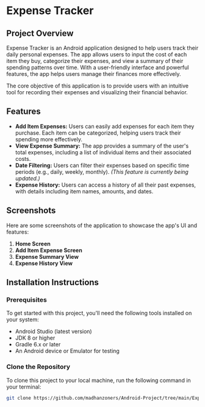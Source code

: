 # Expense Tracker

## Project Overview

Expense Tracker is an Android application designed to help users track their daily personal expenses. The app allows users to input the cost of each item they buy, categorize their expenses, and view a summary of their spending patterns over time. With a user-friendly interface and powerful features, the app helps users manage their finances more effectively.

The core objective of this application is to provide users with an intuitive tool for recording their expenses and visualizing their financial behavior.

## Features

- **Add Item Expenses:** Users can easily add expenses for each item they purchase. Each item can be categorized, helping users track their spending more effectively.
- **View Expense Summary:** The app provides a summary of the user's total expenses, including a list of individual items and their associated costs.
- **Date Filtering:** Users can filter their expenses based on specific time periods (e.g., daily, weekly, monthly). *(This feature is currently being updated.)*
- **Expense History:** Users can access a history of all their past expenses, with details including item names, amounts, and dates.

## Screenshots

Here are some screenshots of the application to showcase the app's UI and features:

1. **Home Screen**
2. **Add Item Expense Screen**
3. **Expense Summary View**
4. **Expense History View**

## Installation Instructions

### Prerequisites
To get started with this project, you'll need the following tools installed on your system:
- Android Studio (latest version)
- JDK 8 or higher
- Gradle 6.x or later
- An Android device or Emulator for testing

### Clone the Repository
To clone this project to your local machine, run the following command in your terminal:

```bash
git clone https://github.com/madhanzoners/Android-Project/tree/main/ExpenseTracker
